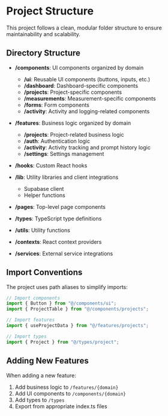 
# Project Structure

This project follows a clean, modular folder structure to ensure maintainability and scalability.

## Directory Structure

- **/components**: UI components organized by domain
  - **/ui**: Reusable UI components (buttons, inputs, etc.)
  - **/dashboard**: Dashboard-specific components
  - **/projects**: Project-specific components
  - **/measurements**: Measurement-specific components
  - **/forms**: Form components
  - **/activity**: Activity and logging-related components

- **/features**: Business logic organized by domain
  - **/projects**: Project-related business logic
  - **/auth**: Authentication logic
  - **/activity**: Activity tracking and prompt history logic
  - **/settings**: Settings management

- **/hooks**: Custom React hooks

- **/lib**: Utility libraries and client integrations
  - Supabase client
  - Helper functions

- **/pages**: Top-level page components

- **/types**: TypeScript type definitions

- **/utils**: Utility functions

- **/contexts**: React context providers

- **/services**: External service integrations

## Import Conventions

The project uses path aliases to simplify imports:

```typescript
// Import components
import { Button } from "@/components/ui";
import { ProjectTable } from "@/components/projects";

// Import features
import { useProjectData } from "@/features/projects";

// Import types
import { Project } from "@/types/project";
```

## Adding New Features

When adding a new feature:

1. Add business logic to `/features/{domain}`
2. Add UI components to `/components/{domain}`
3. Add types to `/types`
4. Export from appropriate index.ts files
